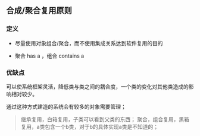 ## 合成/聚合复用原则

### 定义

* 尽量使用对象组合/聚合，而不使用集成关系达到软件复用的目的

* 聚合 has a ，组合 contains a 


### 优缺点

可以使系统框架灵活，降低类与类之间的耦合度，一个类的变化对其他类造成的影响相对较少。

通过这种方式建造的系统会有较多的对象需要管理；

> 继承复用，白箱复用，子类可以看到父类的东西；
> 聚合，组合复用，黑箱复用，a类包含一个b类，对于b的具体实现a类是不知道的；
